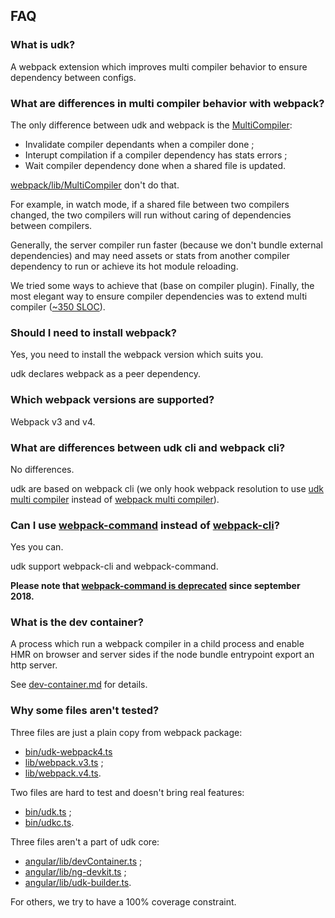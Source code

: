 ## FAQ

### What is udk?

A webpack extension which improves multi compiler behavior to ensure dependency between configs.

### What are differences in multi compiler behavior with webpack?

The only difference between udk and webpack is the [MultiCompiler](../lib/MultiCompiler.ts):

* Invalidate compiler dependants when a compiler done ;
* Interupt compilation if a compiler dependency has stats errors ;
* Wait compiler dependency done when a shared file is updated.

[webpack/lib/MultiCompiler](https://github.com/webpack/webpack/blob/master/lib/MultiCompiler.js) don't do that.

For example, in watch mode, if a shared file between two compilers changed, the two compilers will run without caring of dependencies between compilers.

Generally, the server compiler run faster (because we don't bundle external dependencies) and may need assets or stats from another compiler dependency to run or achieve its hot module reloading.

We tried some ways to achieve that (base on compiler plugin). Finally,
the most elegant way to ensure compiler dependencies was to extend multi compiler ([~350 SLOC](../lib/MultiCompiler.ts)).

### Should I need to install webpack?

Yes, you need to install the webpack version which suits you.

udk declares webpack as a peer dependency.

### Which webpack versions are supported?

Webpack v3 and v4.

### What are differences between udk cli and webpack cli?

No differences.

udk are based on webpack cli (we only hook webpack resolution to use [udk multi compiler](https://github.com/webpack/webpack/blob/master/lib/MultiCompiler.js) instead of [webpack multi compiler](https://github.com/webpack/webpack/blob/master/lib/MultiCompiler.js)).

### Can I use [webpack-command](https://github.com/webpack-contrib/webpack-command) instead of [webpack-cli](https://github.com/webpack/webpack-cli)?

Yes you can.

udk support webpack-cli and webpack-command.

**Please note that [webpack-command is deprecated](https://github.com/webpack-contrib/webpack-command#user-content-webpack-command) since september 2018.**

### What is the dev container?

A process which run a webpack compiler in a child process and enable HMR on browser and server sides if the node bundle entrypoint export an http server.

See [dev-container.md](./dev-container.md) for details.

### Why some files aren't tested?

Three files are just a plain copy from webpack package:

* [bin/udk-webpack4.ts](../bin/udk-webpack4.ts)
* [lib/webpack.v3.ts](../lib/webpack.v3.ts) ; 
* [lib/webpack.v4.ts](../lib/webpack.v4.ts).

Two files are hard to test and doesn't bring real features:

* [bin/udk.ts](../bin/udk.ts) ;
* [bin/udkc.ts](../bin/udkc.ts).

Three files aren't a part of udk core:

* [angular/lib/devContainer.ts](../angular/lib/devContainer.ts) ;
* [angular/lib/ng-devkit.ts](../angular/lib/ng-devkit.ts) ;
* [angular/lib/udk-builder.ts](../angular/lib/udk-builder.ts).

For others, we try to have a 100% coverage constraint.
